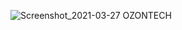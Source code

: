 ![Screenshot_2021-03-27](https://user-images.githubusercontent.com/25124427/112734727-9420be80-8f58-11eb-811f-f9e8616f085e.png)
OZONTECH
